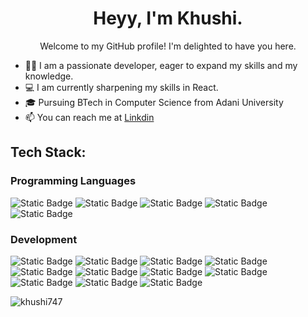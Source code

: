  

<h1 align="center">Heyy, I'm Khushi.</h1>
<p align="center">Welcome to my GitHub profile! I'm delighted to have you here.</p>
 
- 👩‍💻 I am a passionate developer, eager to expand my skills and my knowledge.
- 💻 I am currently sharpening my skills in React.
- 🎓 Pursuing BTech in Computer Science from Adani University
- 📫 You can reach me at <a href="www.linkedin.com/in/khushi-shukla-8b5928237">Linkdin</a>  



<h2 align="left">Tech Stack:</h2>

<h3 align="left">Programming Languages</h3>
<p align="left">
<img alt="Static Badge" src="https://img.shields.io/badge/C%2B%2B-black?logo=C%2B%2B&logoSize=auto">
<img alt="Static Badge" src="https://img.shields.io/badge/Javascript-black?logo=Javascript&logoSize=auto">
<img alt="Static Badge" src="https://img.shields.io/badge/Python-black?logo=python">
<img alt="Static Badge" src="https://img.shields.io/badge/C-black?logo=c">
<img alt="Static Badge" src="https://img.shields.io/badge/Java-black?logo=java">
</p>



<h3 align="left">Development</h3>
<p align="left">
<img alt="Static Badge" src="https://img.shields.io/badge/HTML5-black?logo=HTML5">
<img alt="Static Badge" src="https://img.shields.io/badge/CSS-black?logo=CSS">
<img alt="Static Badge" src="https://img.shields.io/badge/bootstrap-black?logo=Bootstrap">
<img alt="Static Badge" src="https://img.shields.io/badge/TailwindCSS-black?logo=TailwindCSS">
<img alt="Static Badge" src="https://img.shields.io/badge/MongoDB-black?logo=MongoDB">
<img alt="Static Badge" src="https://img.shields.io/badge/Express.JS-black?logo=Express">
<img alt="Static Badge" src="https://img.shields.io/badge/react-black?logo=React">
<img alt="Static Badge" src="https://img.shields.io/badge/Node.JS-black?logo=Node">
<img alt="Static Badge" src="https://img.shields.io/badge/MySQL-black?logo=MySQL">
<img alt="Static Badge" src="https://img.shields.io/badge/%20Postman-black?logo=Postman">
<img alt="Static Badge" src="https://img.shields.io/badge/Git-black?logo=Git">
</p>
 


 

<p><img align="center" src="https://github-readme-stats.vercel.app/api/top-langs?username=khushi747&show_icons=true&locale=en&layout=compact" alt="khushi747" /></p>
